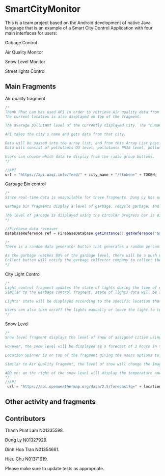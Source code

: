 # SmartCityMonitor
This is a team project based on the Android development of native Java language that is an example of a Smart City Control Application with four main interfaces for users: 

Gabage Control

Air Quality Monitor

Snow Level Monitor

Street lights Control


## Main Fragments

Air quality fragment
```java
/*
Thanh Phat Lam has used API in order to retrieve Air quality data from the waqi API and then display it into the bar chart
The current location is also displayed on top of the fragment.

The average pollutant level of the currently displayed city. The "human face" ImageView and the background color will change according to the level of pollutant.

API takes the city's name and gets data from that city.

Data will be passed into the array list, and from this Array List pass into the bar chart
Data will consist of pollutants O3 level, pollutants PM10 level, pollutants PM2.5 level.

Users can choose which data to display from the radio group buttons.
*/

//API 
url = "https://api.waqi.info/feed/" + city_name + "/?token=" + TOKEN;


```

Garbage Bin control
```java
/*
Since real-time data is unavailable for these fragments. Dung Ly has used Firebase to implement his own simulation data and send it back to the fragments.

Garbage bin fragments display a level of garbage, recycle garbage, and organic garbage in a specific location address.

The level of garbage is displayed using the circular progress bar is displayed as the percentage of the garbage level.
*/

//Firebase data receiver
DatabaseReference ref = FirebaseDatabase.getInstance().getReference("Garbage").child("City").child(city.getName()).child(String.valueOf(city.getId()));

/*
There is a random data generator button that generates a random percentage number of garbage levels which is used for simulation

As the garbage reaches 80% of the garbage level, there will be a push notification toward users' phones.
Collect button will notify the garbage collector company to collect the garbage.
*/
```
City Light Control
```java
/*
Light control fragment updates the state of lights during the time of day (On state during the time between 5 PM to 5 AM).
Similar to the Garbage control fragment, state of lights data will be saved and controlled through Firebase.

Lights' state will be displayed according to the specific location that can be chosen by users.

Users can also turn on/off the lights manually or leave the light to turn on and off automatically
*/
```
Snow Level
```java
/*
Snow level fragment displays the level of snow of assigned cities using OpenWeatherMap API. Similar to the Air Quality fragment, the snow level will be displayed using a bar chart.

However, the snow level will be displayed as a forecast of 3 hours in the future of the snow level of the chosen city. These levels will be displayed by 6 bar charts, each bar display by 3 hours apart.

Location Spinner is on top of the fragment giving the users options to choose which city they want to see. On the right will be the text clock which will be displayed based on the current time and current location of the device.

Similar to Air Quality Fragment, the level of snow will change the ImageView according to the snow level. Furthermore, the snow level will trigger the TextView = "SNOW STORM WARNING" to blink red as the snow level reaches 60 mm.

ADD on: on the right of the snow level will display the temperature and humidity of the same API. This data of temperature and humidity will also change accordingly by the city options.
*/
//API
 url = "https://api.openweathermap.org/data/2.5/forecast?q=" + locationArray.get(position) + "&appid=" + APIkey;
```
## Other activity and fragments

## Contributors
Thanh Phat Lam N01335598.

Dung Ly N01327929.

Dinh Hoa Tran N01354661.

Hieu Chu N01371619.

Please make sure to update tests as appropriate.

## 
